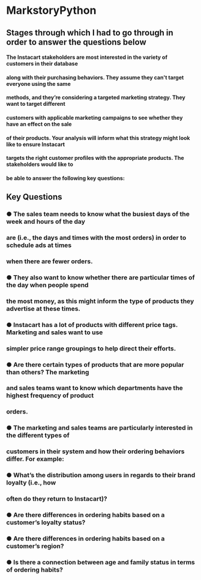 # MarkstoryPython
## Stages through which I had to go through in order to answer the questions below
#### The Instacart stakeholders are most interested in the variety of customers in their database
#### along with their purchasing behaviors. They assume they can't target everyone using the same
#### methods, and they’re considering a targeted marketing strategy. They want to target different
#### customers with applicable marketing campaigns to see whether they have an effect on the sale
#### of their products. Your analysis will inform what this strategy might look like to ensure Instacart
#### targets the right customer profiles with the appropriate products. The stakeholders would like to
#### be able to answer the following key questions:
## Key Questions
### ● The sales team needs to know what the busiest days of the week and hours of the day
### are (i.e., the days and times with the most orders) in order to schedule ads at times
### when there are fewer orders.
### ● They also want to know whether there are particular times of the day when people spend
### the most money, as this might inform the type of products they advertise at these times.
### ● Instacart has a lot of products with different price tags. Marketing and sales want to use
### simpler price range groupings to help direct their efforts.
### ● Are there certain types of products that are more popular than others? The marketing
### and sales teams want to know which departments have the highest frequency of product
### orders.
### ● The marketing and sales teams are particularly interested in the different types of
### customers in their system and how their ordering behaviors differ. For example:
### ● What’s the distribution among users in regards to their brand loyalty (i.e., how
### often do they return to Instacart)?
### ● Are there differences in ordering habits based on a customer’s loyalty status?
### ● Are there differences in ordering habits based on a customer’s region?
### ● Is there a connection between age and family status in terms of ordering habits?
